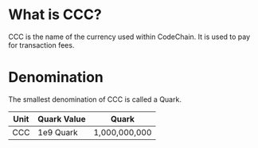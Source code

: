 # What is CCC?

CCC is the name of the currency used within CodeChain. It is used to pay for transaction fees.

# Denomination

The smallest denomination of CCC is called a Quark. 

| Unit | Quark Value | Quark          |
|----- | ------------| -------------- |
| CCC  | 1e9 Quark   | 1,000,000,000  |
